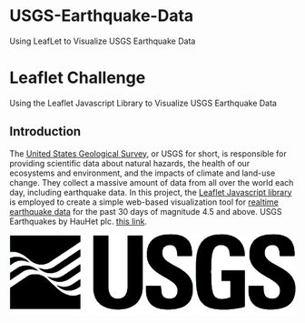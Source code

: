 # USGS-Earthquake-Data
Using LeafLet to Visualize USGS Earthquake Data

# Leaflet Challenge
Using the Leaflet Javascript Library to Visualize USGS Earthquake Data

## Introduction
The [United States Geological Survey](https://www.usgs.gov/), or USGS for short, is responsible for providing scientific data about natural hazards, the health of our ecosystems and environment, and the impacts of climate and land-use change. They collect a massive amount of data from all over the world each day, including earthquake data. In this project, the [Leaflet Javascript library](https://leafletjs.com/) is employed to create a simple web-based visualization tool for [realtime earthquake data](https://earthquake.usgs.gov/earthquakes/feed/v1.0/geojson.php) for the past 30 days of magnitude 4.5 and above. USGS Earthquakes by HauHet plc. [this link](https://hauhet.co/ai/).

![Leaflet Map](USGS_logo.png) 
